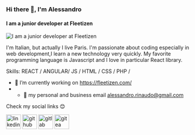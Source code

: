 ### Hi there 👋, I'm Alessandro
#### I am a junior developer at Fleetizen 
![I am a junior developer at Fleetizen ]()

I'm Italian, but actually I live Paris. I'm passionate about coding especially in web development,I learn a new technology very quickly. My favorite programming language is Javascript and I love in particular React library.

Skills: REACT / ANGULAR/ JS / HTML / CSS / PHP /

- 🔭 I’m currently working on https://fleetizen.com/ 
- - 📧 my personal and business email alessandro.rinaudo@gmail.com 

Check my social links 😊

 [<img src='https://cdn.jsdelivr.net/npm/simple-icons@3.0.1/icons/linkedin.svg' alt='linkedin' height='40'>](https://www.linkedin.com/in/https://www.linkedin.com/in/alessandro-rinaudo-403a001b3//) [<img src='https://cdn.jsdelivr.net/npm/simple-icons@3.0.1/icons/github.svg' alt='github' height='40'>](https://github.com/https://github.com/AlessandroRinaudo)  [<img src='https://cdn.jsdelivr.net/npm/simple-icons@3.0.1/icons/gitlab.svg' alt='gitlab' height='40'>](https://gitlab.alessandroserver.com/Alessandro)  [<img src='https://cdn.jsdelivr.net/npm/simple-icons@3.0.1/icons/gitea.svg' alt='gitea' height='40'>](https://gitea.alessandroserver.com/explore/repos)  


